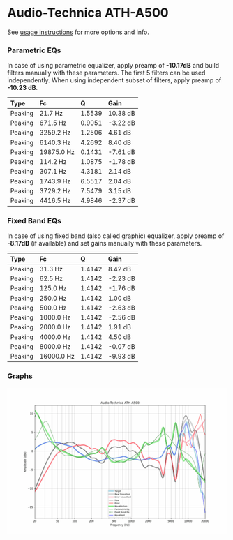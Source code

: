 # Audio-Technica ATH-A500
See [usage instructions](https://github.com/jaakkopasanen/AutoEq#usage) for more options and info.

### Parametric EQs
In case of using parametric equalizer, apply preamp of **-10.17dB** and build filters manually
with these parameters. The first 5 filters can be used independently.
When using independent subset of filters, apply preamp of **-10.23 dB**.

| Type    | Fc         |      Q | Gain     |
|:--------|:-----------|:-------|:---------|
| Peaking | 21.7 Hz    | 1.5539 | 10.38 dB |
| Peaking | 671.5 Hz   | 0.9051 | -3.22 dB |
| Peaking | 3259.2 Hz  | 1.2506 | 4.61 dB  |
| Peaking | 6140.3 Hz  | 4.2692 | 8.40 dB  |
| Peaking | 19875.0 Hz | 0.1431 | -7.61 dB |
| Peaking | 114.2 Hz   | 1.0875 | -1.78 dB |
| Peaking | 307.1 Hz   | 4.3181 | 2.14 dB  |
| Peaking | 1743.9 Hz  | 6.5517 | 2.04 dB  |
| Peaking | 3729.2 Hz  | 7.5479 | 3.15 dB  |
| Peaking | 4416.5 Hz  | 4.9846 | -2.37 dB |

### Fixed Band EQs
In case of using fixed band (also called graphic) equalizer, apply preamp of **-8.17dB**
(if available) and set gains manually with these parameters.

| Type    | Fc         |      Q | Gain     |
|:--------|:-----------|:-------|:---------|
| Peaking | 31.3 Hz    | 1.4142 | 8.42 dB  |
| Peaking | 62.5 Hz    | 1.4142 | -2.23 dB |
| Peaking | 125.0 Hz   | 1.4142 | -1.76 dB |
| Peaking | 250.0 Hz   | 1.4142 | 1.00 dB  |
| Peaking | 500.0 Hz   | 1.4142 | -2.63 dB |
| Peaking | 1000.0 Hz  | 1.4142 | -2.56 dB |
| Peaking | 2000.0 Hz  | 1.4142 | 1.91 dB  |
| Peaking | 4000.0 Hz  | 1.4142 | 4.50 dB  |
| Peaking | 8000.0 Hz  | 1.4142 | -0.07 dB |
| Peaking | 16000.0 Hz | 1.4142 | -9.93 dB |

### Graphs
![](./Audio-Technica%20ATH-A500.png)